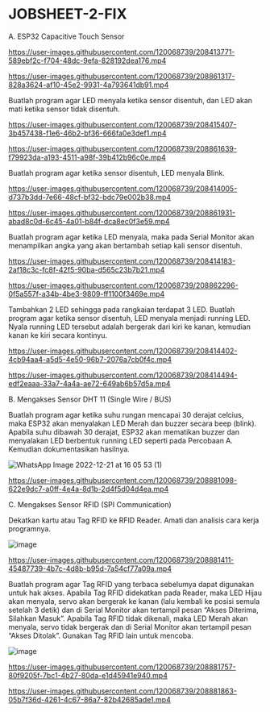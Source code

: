 # JOBSHEET-2-FIX

A. ESP32 Capacitive Touch Sensor
 
 

https://user-images.githubusercontent.com/120068739/208413771-589ebf2c-f704-48dc-9efa-828192dea176.mp4




https://user-images.githubusercontent.com/120068739/208861317-828a3624-af10-45e2-9931-4a793641db91.mp4




Buatlah program agar LED menyala ketika sensor disentuh, dan LED akan 
mati ketika sensor tidak disentuh.




https://user-images.githubusercontent.com/120068739/208415407-3b457438-f1e6-46b2-bf36-666fa0e3def1.mp4




https://user-images.githubusercontent.com/120068739/208861639-f79923da-a193-4511-a98f-39b412b96c0e.mp4



Buatlah program agar ketika sensor disentuh, LED menyala Blink.




https://user-images.githubusercontent.com/120068739/208414005-d737b3dd-7e66-48cf-bf32-bdc79e002b38.mp4





https://user-images.githubusercontent.com/120068739/208861931-abad8c0d-6c45-4a01-b84f-dca8ec0f3e59.mp4



Buatlah program agar ketika LED menyala, maka pada Serial Monitor akan 
menampilkan angka yang akan bertambah setiap kali sensor disentuh.



https://user-images.githubusercontent.com/120068739/208414183-2af18c3c-fc8f-42f5-90ba-d565c23b7b21.mp4





https://user-images.githubusercontent.com/120068739/208862296-0f5a557f-a34b-4be3-9809-ff1100f3469e.mp4



Tambahkan 2 LED sehingga pada rangkaian terdapat 3 LED. Buatlah program agar ketika sensor disentuh, LED menyala menjadi running LED. Nyala running LED tersebut adalah bergerak dari kiri ke kanan, kemudian kanan ke kiri secara kontinyu.




https://user-images.githubusercontent.com/120068739/208414402-4cb94aa4-a5d5-4e50-96b7-2076a7cb0f4c.mp4




https://user-images.githubusercontent.com/120068739/208414494-edf2eaaa-33a7-4a4a-ae72-649ab6b57d5a.mp4




B. Mengakses Sensor DHT 11 (Single Wire / BUS)


Buatlah program agar ketika suhu rungan mencapai 30 derajat celcius, maka ESP32 akan menyalakan LED Merah dan buzzer secara beep (blink). Apabila suhu dibawah 30 derajat, ESP32 akan mematikan buzzer dan menyalakan LED berbentuk running LED seperti pada Percobaan A. Kemudian dokumentasikan hasilnya.



![WhatsApp Image 2022-12-21 at 16 05 53 (1)](https://user-images.githubusercontent.com/120068739/208881059-25ca54cd-c9ea-4b7e-9310-ea6ed7b7acbb.jpeg)





https://user-images.githubusercontent.com/120068739/208881098-622e9dc7-a0ff-4e4a-8d1b-2d4f5d04d4ea.mp4


C. Mengakses Sensor RFID (SPI Communication)

Dekatkan kartu atau Tag RFID ke RFID Reader. Amati dan analisis cara kerja programnya.



![image](https://user-images.githubusercontent.com/120068739/208885350-c77cfdd3-2ddc-4dbe-a570-2501df2acdd6.png)




https://user-images.githubusercontent.com/120068739/208881411-45487739-4b7c-4d8b-b95d-7a54cf77a09a.mp4



Buatlah program agar Tag RFID yang terbaca sebelumya dapat digunakan untuk hak akses. Apabila Tag RFID didekatkan pada Reader, maka LED Hijau akan menyala, servo akan bergerak ke kanan (lalu kembali ke posisi semula setelah 3 detik) dan di Serial Monitor akan tertampil pesan “Akses Diterima, Silahkan Masuk”. Apabila Tag RFID tidak dikenali, maka LED Merah akan menyala, servo tidak bergerak dan di Serial Monitor akan tertampil pesan “Akses Ditolak”. Gunakan Tag RFID lain untuk mencoba.



![image](https://user-images.githubusercontent.com/120068739/208885407-1653e60a-5363-4447-8830-18a6157478f7.png)



https://user-images.githubusercontent.com/120068739/208881757-80f9205f-7bc1-4b27-80da-e1d45941e940.mp4





https://user-images.githubusercontent.com/120068739/208881863-05b7f36d-4261-4c67-86a7-82b42685ade1.mp4

